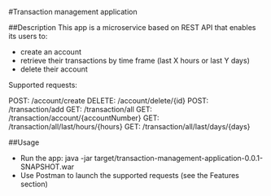 #Transaction management application

##Description
This app is a microservice based on REST API that enables its users to:
- create an account
- retrieve their transactions by time frame (last X hours or last Y days)
- delete their account

Supported requests:

POST: /account/create
DELETE: /account/delete/{id}
POST: /transaction/add
GET: /transaction/all
GET: /transaction/account/{accountNumber}
GET: /transaction/all/last/hours/{hours}
GET: /transaction/all/last/days/{days}

##Usage
- Run the app: java -jar target/transaction-management-application-0.0.1-SNAPSHOT.war
- Use Postman to launch the supported requests (see the Features section)

